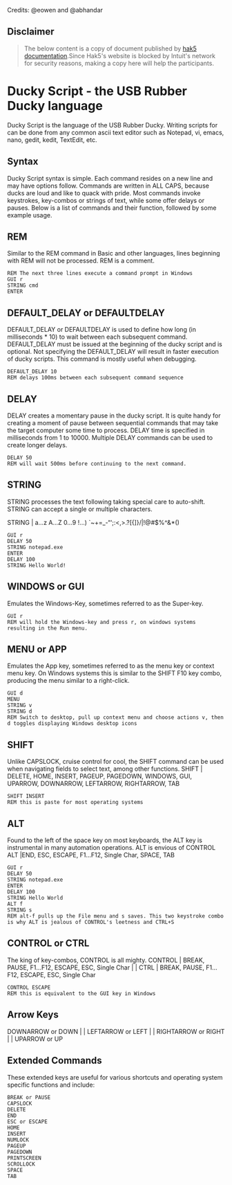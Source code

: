 Credits: @eowen and @abhandar 


## Disclaimer
> The below content is a copy of document published by [hak5 documentation](https://docs.hak5.org/hc/en-us/articles/360010555153-Ducky-Script-the-USB-Rubber-Ducky-language).Since Hak5's website is blocked by Intuit's network for security reasons, making a copy here will help the participants.


# Ducky Script - the USB Rubber Ducky language

Ducky Script is the language of the USB Rubber Ducky. Writing scripts for can be done from any common ascii text editor such as Notepad, vi, emacs, nano, gedit, kedit, TextEdit, etc.

## Syntax

Ducky Script syntax is simple. Each command resides on a new line and may have options follow. Commands are written in ALL CAPS, because ducks are loud and like to quack with pride. Most commands invoke keystrokes, key-combos or strings of text, while some offer delays or pauses. Below is a list of commands and their function, followed by some example usage.

## REM
Similar to the REM command in Basic and other languages, lines beginning with REM will not be processed. REM is a comment.

```Ducky Script
REM The next three lines execute a command prompt in Windows
GUI r
STRING cmd
ENTER
```

## DEFAULT_DELAY or DEFAULTDELAY
DEFAULT_DELAY or DEFAULTDELAY is used to define how long (in milliseconds * 10) to wait between each subsequent command. DEFAULT_DELAY must be issued at the beginning of the ducky script and is optional. Not specifying the DEFAULT_DELAY will result in faster execution of ducky scripts. This command is mostly useful when debugging.

```Ducky Script
DEFAULT_DELAY 10 
REM delays 100ms between each subsequent command sequence
```

## DELAY

DELAY creates a momentary pause in the ducky script. It is quite handy for creating a moment of pause between sequential commands that may take the target computer some time to process. DELAY time is specified in milliseconds from 1 to 10000. Multiple DELAY commands can be used to create longer delays.

```Ducky Script
DELAY 50
REM will wait 500ms before continuing to the next command.
```

## STRING

STRING processes the text following taking special care to auto-shift. STRING can accept a single or multiple characters.

STRING | a…z A…Z 0…9 !…) `~+=_-“‘;:<,>.?[{]}/|!@#$%^&*()

```Ducky Script
GUI r
DELAY 50
STRING notepad.exe
ENTER
DELAY 100
STRING Hello World!
```

## WINDOWS or GUI

Emulates the Windows-Key, sometimes referred to as the Super-key.

```Ducky Script
GUI r
REM will hold the Windows-key and press r, on windows systems resulting in the Run menu.
```

## MENU or APP

Emulates the App key, sometimes referred to as the menu key or context menu key. On Windows systems this is similar to the SHIFT F10 key combo, producing the menu similar to a right-click.

```Ducky Script
GUI d
MENU
STRING v
STRING d
REM Switch to desktop, pull up context menu and choose actions v, then d toggles displaying Windows desktop icons
```

## SHIFT

Unlike CAPSLOCK, cruise control for cool, the SHIFT command can be used when navigating fields to select text, among other functions.
SHIFT | DELETE, HOME, INSERT, PAGEUP, PAGEDOWN, WINDOWS, GUI, UPARROW, DOWNARROW, LEFTARROW, RIGHTARROW, TAB

```Ducky Script
SHIFT INSERT
REM this is paste for most operating systems
```

## ALT
Found to the left of the space key on most keyboards, the ALT key is instrumental in many automation operations. ALT is envious of CONTROL
ALT |END, ESC, ESCAPE, F1…F12, Single Char, SPACE, TAB

```Ducky Script
GUI r
DELAY 50
STRING notepad.exe
ENTER
DELAY 100
STRING Hello World
ALT f
STRING s
REM alt-f pulls up the File menu and s saves. This two keystroke combo is why ALT is jealous of CONTROL's leetness and CTRL+S
```

## CONTROL or CTRL
The king of key-combos, CONTROL is all mighty.
CONTROL | BREAK, PAUSE, F1…F12, ESCAPE, ESC, Single Char | | CTRL | BREAK, PAUSE, F1…F12, ESCAPE, ESC, Single Char

```Ducky Script
CONTROL ESCAPE
REM this is equivalent to the GUI key in Windows
```

## Arrow Keys
DOWNARROW or DOWN | | LEFTARROW or LEFT | | RIGHTARROW or RIGHT | | UPARROW or UP

## Extended Commands
These extended keys are useful for various shortcuts and operating system specific functions and include:

```Ducky Script
BREAK or PAUSE
CAPSLOCK
DELETE
END
ESC or ESCAPE
HOME
INSERT
NUMLOCK
PAGEUP
PAGEDOWN
PRINTSCREEN
SCROLLOCK
SPACE
TAB
```
